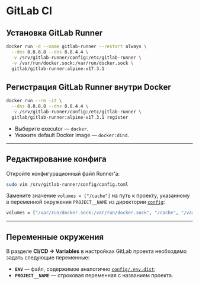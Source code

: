 # GitLab CI

## Установка GitLab Runner

```bash
docker run -d --name gitlab-runner --restart always \
  --dns 8.8.8.8 --dns 8.8.4.4 \
  -v /srv/gitlab-runner/config:/etc/gitlab-runner \
  -v /var/run/docker.sock:/var/run/docker.sock \
  gitlab/gitlab-runner:alpine-v17.3.1
```

## Регистрация GitLab Runner внутри Docker

```bash
docker run --rm -it \
  --dns 8.8.8.8 --dns 8.8.4.4 \
  -v /srv/gitlab-runner/config:/etc/gitlab-runner \
  gitlab/gitlab-runner:alpine-v17.3.1 register
```

* Выберите executor — `docker`.
* Укажите default Docker image — `docker:dind`.

---

## Редактирование конфига

Откройте конфигурационный файл Runner'а:

```bash
sudo vim /srv/gitlab-runner/config/config.toml
```

Замените значение `volumes = ["/cache"]` на путь к проекту, указанному в переменной окружения `PROJECT__NAME` из директории [`config`](../config):

```bash
volumes = ["/var/run/docker.sock:/var/run/docker.sock", "/cache", "/var/log/PROJECT__NAME/:/var/log/clear-talk/"]
```

---

## Переменные окружения

В разделе **CI/CD → Variables** в настройках GitLab проекта необходимо задать следующие переменные:

* **`ENV`** — файл, содержимое аналогично [`config/.env.dist`](../config/.env.dist);
* **`PROJECT__NAME`** — строковая переменная с названием проекта.
